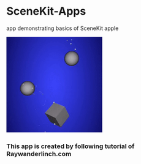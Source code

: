 # SceneKit-Apps
app demonstrating basics of SceneKit apple

![](Thumb.gif)

### This app is created by following tutorial of Raywanderlinch.com

